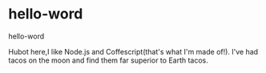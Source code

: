 # hello-word
hello-word

Hubot here,I like Node.js and Coffescript(that's what I'm made of!).
I've had tacos on the moon and find them far superior to Earth tacos.
